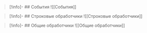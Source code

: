 >[!info]- ## События
>![[События]]

>[!info]- ## Строковые обработчики
>![[Строковые обработчики]]

>[!info]- ## Общие обработчики
>![[Общие обработчики]]
